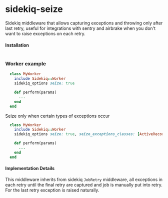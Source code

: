 # sidekiq-seize

Sidekiq middleware that allows capturing exceptions and throwing only after last retry, useful for integrations with sentry and airbrake when you don't want to raise exceptions on each retry.

#### Installation

```$ gem install sidekiq-seize
```

### Worker example

``` ruby
  class MyWorker
    include Sidekiq::Worker
    sidekiq_options seize: true

    def perform(params)
      ...
    end
  end
```


Seize only when certain types of exceptions occur

``` ruby
  class MyWorker
    include Sidekiq::Worker
    sidekiq_options seize: true, seize_exceptions_classes: [ActiveRecord::Deadlocked]

    def perform(params)
      ...
    end
  end
```

#### Implementation Details

This middleware inherits from sidekiq `JobRetry` middleware, all exceptions in each retry until the final retry are captured and job is manually put into retry. For the last retry exception is raised naturally. 
